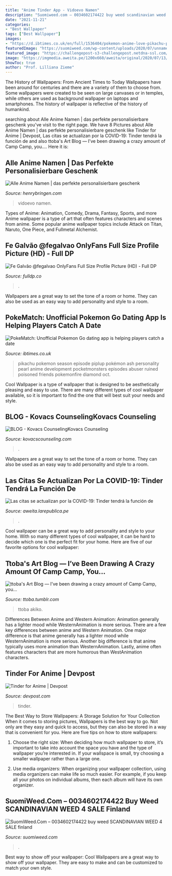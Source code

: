 ```yaml
---
title: "Anime Tinder App - Vidoevo Namen"
description: "Suomiweed.com – 0034602174422 buy weed scandinavian weed 4 sale finland"
date: "2021-11-21"
categories:
- "Best Wallpaper"
tags: ["Best Wallpaper"]
images:
- "https://d.ibtimes.co.uk/en/full/1536404/pokemon-anime-love-pikachu-piplup.png"
featuredImage: "https://suomiweed.com/wp-content/uploads/2020/07/unnamed-1-300x225.jpg"
featured_image: "https://challengepost-s3-challengepost.netdna-ssl.com/photos/production/software_photos/000/595/723/datas/original.png"
image: "https://imgmedia.aweita.pe/1200x660/aweita/original/2020/07/13/5f0cfd9e09eb413b4f00a9e5.jpg"
ShowToc: true
author: "Prof. Lilliana Zieme"
---
```



The History of Wallpapers: From Ancient Times to Today
Wallpapers have been around for centuries and there are a variety of them to choose from. Some wallpapers were created to be seen on large canvases or in temples, while others are used as background wallpaper on laptops and smartphones. The history of wallpaper is reflective of the history of humankind.

	

		
searching about Alle Anime Namen | das perfekte personalisierbare geschenk you've visit to the right page. We have 8 Pictures about Alle Anime Namen | das perfekte personalisierbare geschenk like Tinder for Anime | Devpost, Las citas se actualizan por la COVID-19: Tinder tendrá la función de and also ttoba&#039;s Art Blog — I’ve been drawing a crazy amount of Camp Camp, you.... Here it is:
		
    
## Alle Anime Namen | Das Perfekte Personalisierbare Geschenk

<img loading=lazy src="https://henrybringen.com/mxy/ZEuk4r6yc9s.jpeg" onerror="this.onerror=null;this.src='https://tse3.mm.bing.net/th?id=OIP.7YJPJmJ9BVPj-v-D2BDIagHaFj&amp;pid=15.1';" alt="Alle Anime Namen | das perfekte personalisierbare geschenk">

_Source: henrybringen.com_

>vidoevo namen. 

	

Types of Anime: Animation, Comedy, Drama, Fantasy, Sports, and more
Anime wallpaper is a type of art that often features characters and scenes from anime. Some popular anime wallpaper topics include Attack on Titan, Naruto, One Piece, and Fullmetal Alchemist.

    
## Fe Galvão @fegalvao OnlyFans Full Size Profile Picture (HD) - Full DP

<img loading=lazy src="https://public.onlyfans.com/files/n/ny/nys/nysvt2rwmckvlcbsxzy69bqfypqfwu911587008593/ppOfFEGe_normal.jpg" onerror="this.onerror=null;this.src='https://tse3.mm.bing.net/th?id=OIP.fP6l1JGnyy8st-zEPG_0_QAAAA&amp;pid=15.1';" alt="Fe Galvão @fegalvao OnlyFans Full Size Profile Picture (HD) - Full DP">

_Source: fulldp.co_

>. 

	

Wallpapers are a great way to set the tone of a room or home. They can also be used as an easy way to add personality and style to a room.

    
## PokeMatch: Unofficial Pokemon Go Dating App Is Helping Players Catch A Date

<img loading=lazy src="https://d.ibtimes.co.uk/en/full/1536404/pokemon-anime-love-pikachu-piplup.png" onerror="this.onerror=null;this.src='https://tse4.mm.bing.net/th?id=OIP.-NnxFK3uBBlDn0hf8JiOBQHaEK&amp;pid=15.1';" alt="PokeMatch: Unofficial Pokemon Go dating app is helping players catch a date">

_Source: ibtimes.co.uk_

>pikachu pokemon season episode piplup pokémon ash personality pearl anime development pocketmonsters episodes abuser ruined poisoned friends pokemonfire diamond oct. 

	

Cool Wallpaper is a type of wallpaper that is designed to be aesthetically pleasing and easy to use. There are many different types of cool wallpaper available, so it is important to find the one that will best suit your needs and style.

    
## BLOG - Kovacs CounselingKovacs Counseling

<img loading=lazy src="https://i.pinimg.com/originals/ab/42/71/ab42711b2166ed791462e8667c8e0b1b.jpg" onerror="this.onerror=null;this.src='https://tse2.mm.bing.net/th?id=OIP.9HTIdAU1vIfbfPVkoR6T7AAAAA&amp;pid=15.1';" alt="BLOG - Kovacs CounselingKovacs Counseling">

_Source: kovacscounseling.com_

>. 

	

Wallpapers are a great way to set the tone of a room or home. They can also be used as an easy way to add personality and style to a room.

    
## Las Citas Se Actualizan Por La COVID-19: Tinder Tendrá La Función De

<img loading=lazy src="https://imgmedia.aweita.pe/1200x660/aweita/original/2020/07/13/5f0cfd9e09eb413b4f00a9e5.jpg" onerror="this.onerror=null;this.src='https://tse1.mm.bing.net/th?id=OIP._z2SJYckjCsL8-Fg6RKMfgHaEE&amp;pid=15.1';" alt="Las citas se actualizan por la COVID-19: Tinder tendrá la función de">

_Source: aweita.larepublica.pe_

>. 

	

Cool wallpaper can be a great way to add personality and style to your home. With so many different types of cool wallpaper, it can be hard to decide which one is the perfect fit for your home. Here are five of our favorite options for cool wallpaper: 

    
## Ttoba&#039;s Art Blog — I’ve Been Drawing A Crazy Amount Of Camp Camp, You...

<img loading=lazy src="https://78.media.tumblr.com/838713e2ad3b5d518a7b713503fce153/tumblr_otc6whHmFW1uowfp3o3_1280.jpg" onerror="this.onerror=null;this.src='https://tse2.mm.bing.net/th?id=OIP.yJ6Bma74tY1DyQ7F1hw3PQHaHz&amp;pid=15.1';" alt="ttoba&#039;s Art Blog — I’ve been drawing a crazy amount of Camp Camp, you...">

_Source: ttoba.tumblr.com_

>ttoba akiko. 

	

Differences Between Anime and Western Animation: Animation generally has a lighter mood while WesternAnimation is more serious.
There are a few key differences between anime and Western Animation. One major difference is that anime generally has a lighter mood while WesternAnimation is more serious. Another big difference is that anime typically uses more animation than WesternAnimation. Lastly, anime often features characters that are more humorous than WestAnimation characters.

    
## Tinder For Anime | Devpost

<img loading=lazy src="https://challengepost-s3-challengepost.netdna-ssl.com/photos/production/software_photos/000/595/723/datas/original.png" onerror="this.onerror=null;this.src='https://tse1.mm.bing.net/th?id=OIP.p1ZWUDdyVZCr30FyOfzaLwHaHa&amp;pid=15.1';" alt="Tinder for Anime | Devpost">

_Source: devpost.com_

>tinder. 

	

The Best Way to Store Wallpapers: A Storage Solution for Your Collection
When it comes to storing pictures, Wallpapers is the best way to go. Not only are they easy and quick to access, but they can also be stored in a way that is convenient for you. Here are five tips on how to store wallpapers:
1) Choose the right size: When deciding how much wallpaper to store, it’s important to take into account the space you have and the type of wallpaper you’re interested in. If your wallspace is small, try choosing a smaller wallpaper rather than a large one.

2) Use media organizers: When organizing your wallpaper collection, using media organizers can make life so much easier. For example, if you keep all your photos on individual albums, then each album will have its own organizer.

    
## SuomiWeed.Com – 0034602174422 Buy Weed SCANDINAVIAN WEED 4 SALE Finland

<img loading=lazy src="https://suomiweed.com/wp-content/uploads/2020/07/unnamed-1-300x225.jpg" onerror="this.onerror=null;this.src='https://tse4.mm.bing.net/th?id=OIP.ald78nMrm3zftLVhKBoYRQAAAA&amp;pid=15.1';" alt="SuomiWeed.Com – 0034602174422 buy weed SCANDINAVIAN WEED 4 SALE finland">

_Source: suomiweed.com_

>. 

	

Best way to show off your wallpaper:
Cool Wallpapers are a great way to show off your wallpaper. They are easy to make and can be customized to match your own style.

